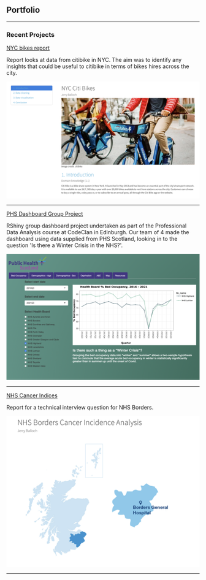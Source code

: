 ## Portfolio

---

### Recent Projects

[NYC bikes report](/nyc_bikes.html)
<p>
Report looks at data from citibike in NYC. 
  The aim was to identify any insights that could be useful to 
  citibike in terms of bikes hires across the city.
</p>
<img src="images/nyc.png?raw=true"/>

---
[PHS Dashboard Group Project](https://jb74cc.shinyapps.io/rshiny_dashboard_project/)
<p>
RShiny group dashboard project undertaken as part of the Professional Data Analysis course
  at CodeClan in Edinburgh. Our team of 4 made the dashboard using data supplied from PHS Scotland,
  looking in to the question 'Is there a Winter Crisis in the NHS?'.
</p>
<img src="images/phs.png?raw=true"/>

---
[NHS Cancer Indices](/borders_cancer.html)
<p>
Report for a technical interview question for NHS Borders.
</p>
<img src="images/borders.png?raw=true"/>

---
